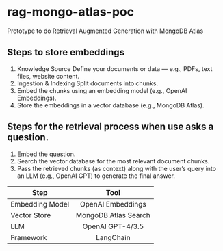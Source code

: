 # rag-mongo-atlas-poc
Prototype to do Retrieval Augmented Generation with MongoDB Atlas

## Steps to store embeddings
1. Knowledge Source Define your documents or data — e.g., PDFs, text files, website content.
2. Ingestion & Indexing Split documents into chunks.
3. Embed the chunks using an embedding model (e.g., OpenAI Embeddings).
4. Store the embeddings in a vector database (e.g., MongoDB Atlas).

## Steps for the retrieval process when use asks a question.
1. Embed the question.
2. Search the vector database for the most relevant document chunks.
3. Pass the retrieved chunks (as context) along with the user’s query into an LLM (e.g., OpenAI GPT) to generate the final answer.


| Step                |      Tool      | 
|-----------------    |:--------------:|
| Embedding Model     |  OpenAI Embeddings  |
| Vector Store        |  MongoDB Atlas Search |
| LLM                 | OpenAI GPT-4/3.5 |
| Framework           |   LangChain      |
